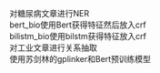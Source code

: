 对糖尿病文章进行NER  
bert_bio使用Bert获得特征然后放入crf  
bilistm_bio使用bilstm获得特征放入crf  
对工业文章进行关系抽取  
使用苏剑林的gplinker和Bert预训练模型
